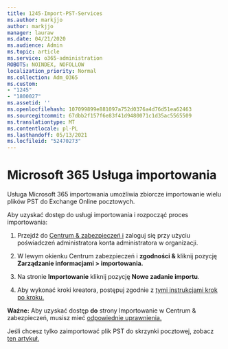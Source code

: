 ```yaml
---
title: 1245-Import-PST-Services
ms.author: markjjo
author: markjjo
manager: lauraw
ms.date: 04/21/2020
ms.audience: Admin
ms.topic: article
ms.service: o365-administration
ROBOTS: NOINDEX, NOFOLLOW
localization_priority: Normal
ms.collection: Adm_O365
ms.custom:
- "1245"
- "1800027"
ms.assetid: ''
ms.openlocfilehash: 107099899e881097a752d0376a4d76d51ea62463
ms.sourcegitcommit: 67dbb2f157f6e83f41d9480071c1d35ac5565509
ms.translationtype: MT
ms.contentlocale: pl-PL
ms.lasthandoff: 05/13/2021
ms.locfileid: "52470273"
---
```

# <a name="microsoft-365-import-service"></a>Microsoft 365 Usługa importowania

Usługa Microsoft 365 importowania umożliwia zbiorcze importowanie wielu plików PST do Exchange Online pocztowych.

Aby uzyskać dostęp do usługi importowania i rozpocząć proces importowania:

1. Przejdź do [Centrum & zabezpieczeń i](https://protection.office.com) zaloguj się przy użyciu poświadczeń administratora konta administratora w organizacji.

2. W lewym okienku Centrum zabezpieczeń i **zgodności &** kliknij pozycję **Zarządzanie informacjami > importowania.**

3. Na stronie **Importowanie** kliknij pozycję **Nowe zadanie importu**.

4. Aby wykonać kroki kreatora, postępuj zgodnie z [tymi instrukcjami krok po kroku.](/microsoft-365/compliance/use-network-upload-to-import-pst-files.md)

**Ważne:** Aby uzyskać dostęp **do** strony Importowanie w Centrum & zabezpieczeń, musisz mieć [odpowiednie uprawnienia.](/microsoft-365/security/office-365-security/use-dkim-to-validate-outbound-email.md)

Jeśli chcesz tylko zaimportować plik PST do skrzynki pocztowej, zobacz [ten artykuł.](https://support.office.com/article/import-email-contacts-and-calendar-from-an-outlook-pst-file-431a8e9a-f99f-4d5f-ae48-ded54b3440ac)
